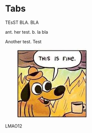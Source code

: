 # Tabs

TEsST   BLA.  **&#32;**  BLA

ant. her test.  **&#32;**  b. la bla

Another test. _&#32;_ Test

<figure><img src=".gitbook/assets/this is fine.jpeg" alt=""><figcaption></figcaption></figure>

LMAO12
